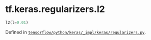 <div itemscope itemtype="http://developers.google.com/ReferenceObject">
<meta itemprop="name" content="tf.keras.regularizers.l2" />
</div>

# tf.keras.regularizers.l2

``` python
l2(l=0.01)
```



Defined in [`tensorflow/python/keras/_impl/keras/regularizers.py`](https://www.tensorflow.org/code/tensorflow/python/keras/_impl/keras/regularizers.py).

